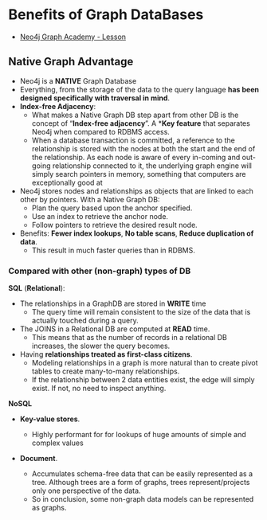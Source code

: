 # Benefits of Graph DataBases

- [Neo4j Graph Academy - Lesson](https://graphacademy.neo4j.com/courses/neo4j-fundamentals/1-graph-thinking/1-seven-bridges)

## Native Graph Advantage
-   Neo4j is a **NATIVE** Graph Database
-   Everything, from the storage of the data to the query language **has been designed specifically with traversal in mind**.
- **Index-free Adjacency**: 
	- What makes a Native Graph DB step apart from other DB is the concept of “**Index-free adjacency**”. A ***Key feature** that separates Neo4j when compared to RDBMS access.
	- When a database transaction is committed, a reference to the relationship is stored with the nodes at both the start and the end of the relationship. As each node is aware of every in-coming and out-going relationship connected to it, the underlying graph engine will simply search pointers in memory, something that computers are exceptionally good at
-   Neo4j stores nodes and relationships as objects that are linked to each other by pointers. With a Native Graph DB:
	- Plan the query based upon the anchor specified.
	- Use an index to retrieve the anchor node.
	- Follow pointers to retrieve the desired result node.
- Benefits: **Fewer index lookups**, **No table scans**, **Reduce duplication of data**.
	- This result in much faster queries than in RDBMS.

### Compared with other (non-graph) types of DB

**SQL** (**Relational**):
-   The relationships in a GraphDB are stored in **WRITE** time
	-   The query time will remain consistent to the size of the data that is actually touched during a query.
-   The JOINS in a Relational DB are computed at **READ** time.
	-   This means that as the number of records in a relational DB increases, the slower the query becomes.
-   Having **relationships treated as first-class citizens**.
	- Modeling relationships in a graph is more natural than to create pivot tables to create many-to-many relationships.
	- If the relationship between 2 data entities exist, the edge will simply exist. If not, no need to inspect anything.

 **NoSQL**
-   **Key-value stores**.
	- Highly performant for for lookups of huge amounts of simple and complex values

-   **Document**.
	- Accumulates schema-free data that can be easily represented as a tree. Although trees are a form of graphs, trees represent/projects only one perspective of the data.
	- So in conclusion, some non-graph data models can be represented as graphs.